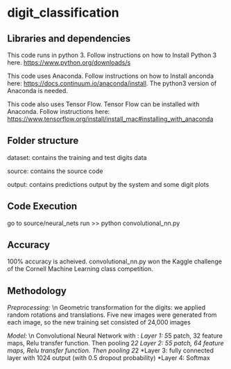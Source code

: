 # digit_classification

Libraries and dependencies
----------
This code runs in python 3. Follow instructions on how to Install Python 3 here. https://www.python.org/downloads/s

This code uses Anaconda. Follow instructions on how to Install anconda here: https://docs.continuum.io/anaconda/install. The python3 version of Anaconda is needed.

This code also uses Tensor Flow. Tensor Flow can be installed with Anaconda. Follow instructions here: https://www.tensorflow.org/install/install_mac#installing_with_anaconda

Folder structure 
----------
dataset: contains the training and test digits data

source: contains the source code

output: contains predictions output by the system and some digit plots

Code Execution
----------
go to source/neural_nets
run >> python convolutional_nn.py

Accuracy
----------
100% accuracy is acheived. convolutional_nn.py won the Kaggle challenge of the Cornell Machine Learning class competition.

Methodology
---------
*Preprocessing:* \n
Geometric transformation for the digits: we applied random rotations and translations. Five new images were generated from each image, so the new training set consisted of 24,000 images

*Model:* \n
Convolutional Neural Network with :
*Layer 1: 5*5 patch, 32 feature maps, Relu transfer function. Then pooling 2*2
*Layer 2: 5*5 patch, 64 feature maps, Relu transfer function. Then pooling 2*2
*Layer 3: fully connected layer with 1024 output (with 0.5 dropout probability)
*Layer 4: Softmax
